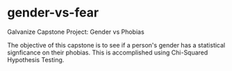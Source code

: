 # gender-vs-fear
Galvanize Capstone Project: Gender vs Phobias 

The objective of this capstone is to see if a person's gender has a statistical signficance on their phobias. This is accomplished using Chi-Squared Hypothesis Testing.
